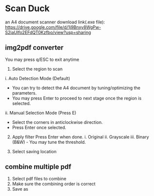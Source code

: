 # Scan Duck
an A4 document scanner
download link(.exe file): https://drive.google.com/file/d/1j9Bnxy8WgPw-S2iaUIfo2EFdQT0Kzfbo/view?usp=sharing

## img2pdf converter
You may press q/ESC to exit anytime

1. Select the region to scan

i. Auto Detection Mode (Default)
- You can try to detect the A4 document by tuning/optimizing the parameters.
- You may press Enter to proceed to next stage once the region is selected.

ii. Manual Selection Mode (Press E)
- Select the corners in anticlockwise direction.
- Press Enter once selected.

2. Apply filter
Press Enter when done.
i. Original
ii. Grayscale
iii. Binary (B&W) - You may tune the threshold.

3. Select saving location

## combine multiple pdf
1. Select pdf files to combine
2. Make sure the combining order is correct
3. Save as 

